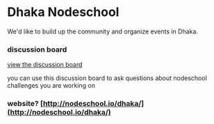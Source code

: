 
Dhaka Nodeschool
================

We'd like to build up the community and organize events in Dhaka.


### discussion board

[view the discussion board](https://github.com/nodeschool/dhaka/issues)

you can use this discussion board to ask questions about nodeschool challenges you are working on

### website? [http://nodeschool.io/dhaka/](http://nodeschool.io/dhaka/)
